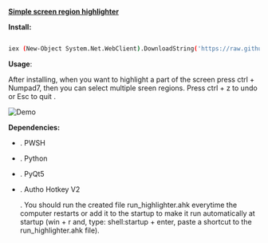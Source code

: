 <!-----



Conversion time: 0.219 seconds.


Using this Markdown file:

1. Paste this output into your source file.
2. See the notes and action items below regarding this conversion run.
3. Check the rendered output (headings, lists, code blocks, tables) for proper
   formatting and use a linkchecker before you publish this page.

Conversion notes:

* Docs to Markdown version 1.0β44
* Sat May 10 2025 09:27:23 GMT-0700 (PDT)
* Source doc: app_highlighter_readme
----->


**<span style="text-decoration:underline;">Simple screen region highlighter</span>**

**Install:**

```bash

iex (New-Object System.Net.WebClient).DownloadString('https://raw.githubusercontent.com/Unnamed10110/simpleHighlighter_Unnamed10110/master/install_highlighter.ps1')
```
**Usage**:

After installing, when you want to highlight a part of the screen press ctrl + Numpad7, then you can select multiple sreen regions. Press ctrl + z to undo or  Esc to quit .

![Demo](https://github.com/Unnamed10110/simpleHighlighter_Unnamed10110/blob/master/Animation.gif)

**Dependencies:**



* . PWSH
* . Python
* . PyQt5
* . Autho Hotkey V2

  . You should run the created file run_highlighter.ahk everytime the computer restarts or add it to the startup to make it run automatically at startup (win + r and, type: shell:startup + enter, paste a shortcut to the run_highlighter.ahk file).
